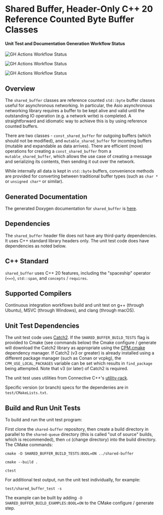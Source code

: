 # Shared Buffer, Header-Only C++ 20 Reference Counted Byte Buffer Classes

#### Unit Test and Documentation Generation Workflow Status

![GH Actions Workflow Status](https://img.shields.io/github/actions/workflow/status/connectivecpp/shared-buffer/build_run_unit_test_cmake.yml?branch=main&label=GH%20Actions%20build,%20unit%20tests%20on%20main)

![GH Actions Workflow Status](https://img.shields.io/github/actions/workflow/status/connectivecpp/shared-buffer/build_run_unit_test_cmake.yml?branch=develop&label=GH%20Actions%20build,%20unit%20tests%20on%20develop)

![GH Actions Workflow Status](https://img.shields.io/github/actions/workflow/status/connectivecpp/shared-buffer/gen_docs.yml?branch=main&label=GH%20Actions%20generate%20docs)

## Overview

The `shared_buffer` classes are reference counted `std::byte` buffer classes useful for asynchronous networking. In particular, the Asio asynchronous networking library requires a buffer to be kept alive and valid until the outstanding IO operation (e.g. a network write) is completed. A straightforward and idiomatic way to achieve this is by using reference counted buffers.

There are two classes - `const_shared_buffer` for outgoing buffers (which should not be modified), and `mutable_shared_buffer` for incoming buffers (mutable and expandable as data arrives). There are efficient (move) operations for creating a `const_shared_buffer` from a `mutable_shared_buffer`, which allows the use case of creating a message and serializing its contents, then sending it out over the network.

While internally all data is kept in `std::byte` buffers, convenience methods are provided for converting between traditional buffer types (such as `char *` or `unsigned char*` or similar).

## Generated Documentation

The generated Doxygen documentation for `shared_buffer` is [here](https://connectivecpp.github.io/shared-buffer/).

## Dependencies

The `shared_buffer` header file does not have any third-party dependencies. It uses C++ standard library headers only. The unit test code does have dependencies as noted below.

## C++ Standard

`shared_buffer`  uses C++ 20 features, including the "spaceship" operator (`<=>`), `std::span`, and `concepts` / `requires`.

## Supported Compilers

Continuous integration workflows build and unit test on g++ (through Ubuntu), MSVC (through Windows), and clang (through macOS).

## Unit Test Dependencies

The unit test code uses [Catch2](https://github.com/catchorg/Catch2). If the `SHARED_BUFFER_BUILD_TESTS` flag is provided to Cmake (see commands below) the Cmake configure / generate will download the Catch2 library as appropriate using the [CPM.cmake](https://github.com/cpm-cmake/CPM.cmake) dependency manager. If Catch2 (v3 or greater) is already installed using a different package manager (such as Conan or vcpkg), the `CPM_USE_LOCAL_PACKAGES` variable can be set which results in `find_package` being attempted. Note that v3 (or later) of Catch2 is required.

The unit test uses utilities from Connective C++'s [utility-rack](https://github.com/connectivecpp/utility-rack).

Specific version (or branch) specs for the dependenies are in `test/CMakeLists.txt`.

## Build and Run Unit Tests

To build and run the unit test program:

First clone the `shared-buffer` repository, then create a build directory in parallel to the `shared-queue` directory (this is called "out of source" builds, which is recommended), then `cd` (change directory) into the build directory. The CMake commands:

```
cmake -D SHARED_BUFFER_BUILD_TESTS:BOOL=ON ../shared-buffer

cmake --build .

ctest
```

For additional test output, run the unit test individually, for example:

```
test/shared_buffer_test -s
```

The example can be built by adding `-D SHARED_BUFFER_BUILD_EXAMPLES:BOOL=ON` to the CMake configure / generate step.

